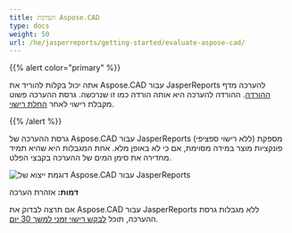 ```yaml
---
title: הערכת Aspose.CAD
type: docs
weight: 50
url: /he/jasperreports/getting-started/evaluate-aspose-cad/
---
```


{{% alert color="primary" %}}

אתה יכול בקלות להוריד את Aspose.CAD עבור JasperReports להערכה מדף [ההורדה](https://downloads.aspose.com/cad/jasperreports). ההורדה להערכה היא אותה הורדה כמו זו שנרכשה. גרסת ההערכה פשוט מקבלת רישוי לאחר [החלת רישוי](/he/cad/jasperreports/licensing/).

{{% /alert %}}

גרסת ההערכה של Aspose.CAD עבור JasperReports (ללא רישוי ספציפי) מספקת פונקציות מוצר במידה מסוימת, אם כי לא באופן מלא. אחת המגבלות היא שהיא תמיד מחדירה את סימן המים של ההערכה בקבצי הפלט.

![דוגמת ייצוא של Aspose.CAD עבור JasperReports](/_assets/jasper/AreaChartReport.jpg)

**דמות:** אזהרת הערכה

אם תרצה לבדוק את Aspose.CAD עבור JasperReports ללא מגבלות גרסת ההערכה, תוכל [לבקש רישוי זמני למשך 30 יום](https://purchase.aspose.com/temporary-license).
